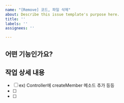 ```yaml
---
name: "[Remove] 코드, 파일 삭제"
about: Describe this issue template's purpose here.
title: ''
labels: ''
assignees: ''

---
```


## 어떤 기능인가요?
> 

## 작업 상세 내용
- [ ] ex) Controller에 createMember 메소드 추가 등등
- [ ] 
- [ ]
